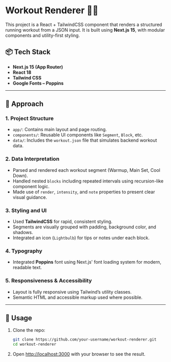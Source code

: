 # Workout Renderer 🏃‍♂️

This project is a React + TailwindCSS component that renders a structured running workout from a JSON input. It is built using **Next.js 15**, with modular components and utility-first styling.

## 📦 Tech Stack

- **Next.js 15 (App Router)**
- **React 18**
- **Tailwind CSS**
- **Google Fonts – Poppins**

---

## 🧠 Approach

### 1. **Project Structure**
- `app/`: Contains main layout and page routing.
- `components/`: Reusable UI components like `Segment`, `Block`, etc.
- `data/`: Includes the `workout.json` file that simulates backend workout data.

### 2. **Data Interpretation**
- Parsed and rendered each workout segment (Warmup, Main Set, Cool Down).
- Handled nested `blocks` including repeated intervals using recursion-like component logic.
- Made use of `render`, `intensity`, and `note` properties to present clear visual guidance.

### 3. **Styling and UI**
- Used **TailwindCSS** for rapid, consistent styling.
- Segments are visually grouped with padding, background color, and shadows.
- Integrated an icon (`Lightbulb`) for tips or notes under each block.

### 4. **Typography**
- Integrated **Poppins** font using Next.js' font loading system for modern, readable text.

### 5. **Responsiveness & Accessibility**
- Layout is fully responsive using Tailwind’s utility classes.
- Semantic HTML and accessible markup used where possible.

---

## 📝 Usage

1. Clone the repo:
   ```bash
   git clone https://github.com/your-username/workout-renderer.git
   cd workout-renderer
2. Open [http://localhost:3000](http://localhost:3000) with your browser to see the result.

